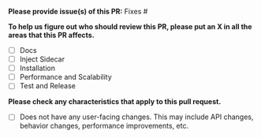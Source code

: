 **Please provide issue(s) of this PR:**
Fixes #

**To help us figure out who should review this PR, please put an X in all the areas that this PR affects.**

- [ ] Docs
- [ ] Inject Sidecar
- [ ] Installation
- [ ] Performance and Scalability
- [ ] Test and Release

**Please check any characteristics that apply to this pull request.**

- [ ] Does not have any user-facing changes. This may include API changes, behavior changes, performance improvements, etc.
